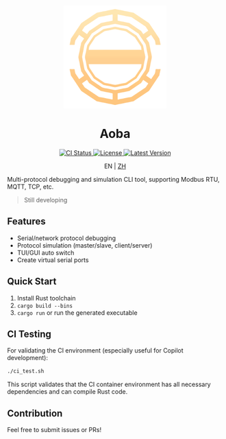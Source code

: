 <p align="center">
  <img src="./res/logo.png" alt="Aoba Logo" width="240" />
</p>

<p align="center">
  <h1 align="center">
    Aoba
  </h1>
</p>

<p align="center">
  <a href="https://github.com/celestia-island/aoba/actions/workflows/basic-checks.yml">
    <img src="https://img.shields.io/github/actions/workflow/status/celestia-island/aoba/basic-checks.yml?branch=master&label=CI&logo=github" alt="CI Status" />
  </a>
  <a href="https://github.com/celestia-island/aoba/blob/master/LICENSE">
    <img src="https://img.shields.io/github/license/celestia-island/aoba?color=blue" alt="License" />
  </a>
  <a href="https://github.com/celestia-island/aoba/releases/latest">
    <img src="https://img.shields.io/github/v/tag/celestia-island/aoba?label=version&sort=semver" alt="Latest Version" />
  </a>
</p>

<p align="center">
  EN | <a href="./README_zh.md">ZH</a>
</p>

Multi-protocol debugging and simulation CLI tool, supporting Modbus RTU, MQTT, TCP, etc.

> Still developing

## Features

- Serial/network protocol debugging
- Protocol simulation (master/slave, client/server)
- TUI/GUI auto switch
- Create virtual serial ports

## Quick Start

1. Install Rust toolchain
2. `cargo build --bins`
3. `cargo run` or run the generated executable

## CI Testing

For validating the CI environment (especially useful for Copilot development):

```bash
./ci_test.sh
```

This script validates that the CI container environment has all necessary dependencies and can compile Rust code.

## Contribution

Feel free to submit issues or PRs!
